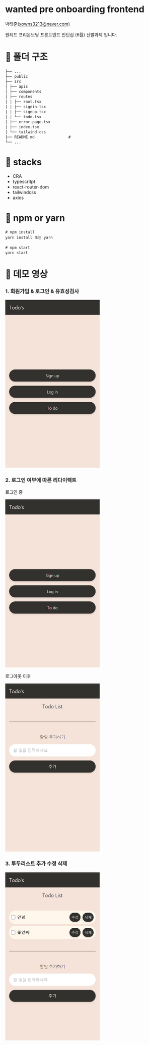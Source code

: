# wanted pre onboarding frontend

박태준(xowns3213@naver.com)

원티드 프리온보딩 프론트엔드 인턴십 (6월) 선발과제 입니다.

# 📁 폴더 구조

```
├── ...
├── public
├── src
│ ├── apis
│ ├── components
│ ├── routes
| | ├── root.tsx
| | ├── signin.tsx
| | ├── signup.tsx
│ │ └── todo.tsx
│ ├── error-page.tsx
│ ├── index.tsx
│ └── tailwind.css
├── README.md               #
└── ...
```

# 🔨 stacks

- CRA
- typescritpt
- react-router-dom
- tailwindcss
- axios

# 🚀 npm or yarn

```
# npm install
yarn install 또는 yarn

# npm start
yarn start
```

# 💚 데모 영상

### 1. 회원가입 & 로그인 & 유효성검사

<img width='300' src='%EB%85%B9%ED%99%94_2023_06_21_23_20_52_185.gif'/>

</br>

### 2. 로그인 여부에 따른 리다이렉트

로그인 중 </br>

<img width='300' src='%EB%85%B9%ED%99%94_2023_06_21_23_22_24_148.gif'/>
 
 </br>

로그아웃 이후 </br>

<img width='300' src='%EB%85%B9%ED%99%94_2023_06_21_23_23_40_126.gif'/>

 </br>
 
### 3. 투두리스트 추가 수정 삭제

<img width='300' src='%EB%85%B9%ED%99%94_2023_06_21_23_25_45_533.gif'/>
